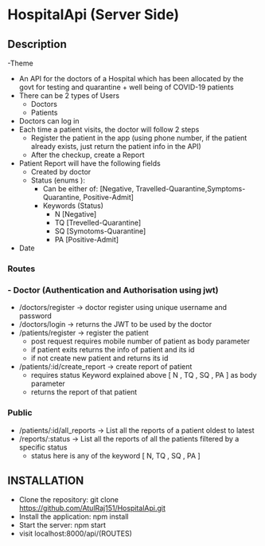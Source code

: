 # HospitalApi (Server Side)
## Description
-Theme
- An API for the doctors of a Hospital which has been
allocated by the govt for testing and quarantine + well being of COVID-19
patients
- There can be 2 types of Users
  - Doctors
  - Patients
- Doctors can log in
- Each time a patient visits, the doctor will follow 2 steps
  - Register the patient in the app (using phone number, if the patient
  already exists, just return the patient info in the API)
  - After the checkup, create a Report
- Patient Report will have the following fields
  - Created by doctor
  - Status (enums ):
    - Can be either of: [Negative, Travelled-Quarantine,Symptoms-Quarantine, Positive-Admit]
    - Keywords (Status)
      - N [Negative]
      - TQ [Trevelled-Quarantine]
      - SQ [Symotoms-Quarantine]
      - PA [Positive-Admit]
- Date
### Routes
### - Doctor (Authentication and Authorisation using jwt)
- /doctors/register → doctor register using unique username and password
- /doctors/login → returns the JWT to be used by the doctor
- /patients/register  →  register the patient 
   - post request requires mobile number of patient as body parameter
   - if patient exits returns the info of patient and its id
   - if not create new patient and returns its id
- /patients/:id/create_report → create report of patient
  - requires status Keyword explained above [ N , TQ , SQ , PA ] as body parameter
  - returns the report of that patient
### Public
- /patients/:id/all_reports → List all the reports of a patient oldest to latest
- /reports/:status → List all the reports of all the patients filtered by a specific status
  - status here is any of the keyword [ N, TQ , SQ , PA ]

## INSTALLATION

- Clone the repository: git clone https://github.com/AtulRaj151/HospitalApi.git
- Install the application: npm install
- Start the server: npm start
- visit localhost:8000/api/(ROUTES)

